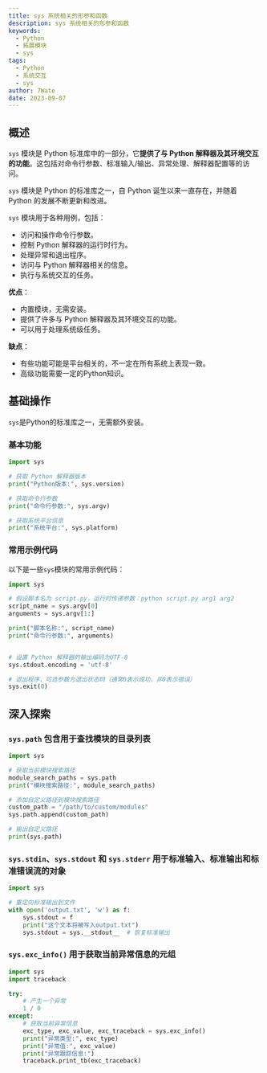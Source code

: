 ```yaml
---
title: sys 系统相关的形参和函数
description: sys 系统相关的形参和函数
keywords:
  - Python
  - 拓展模块
  - sys
tags:
  - Python
  - 系统交互
  - sys
author: 7Wate
date: 2023-09-07
---
```


## 概述

`sys` 模块是 Python 标准库中的一部分，它**提供了与 Python 解释器及其环境交互的功能**。这包括对命令行参数、标准输入/输出、异常处理、解释器配置等的访问。

`sys` 模块是 Python 的标准库之一，自 Python 诞生以来一直存在，并随着 Python 的发展不断更新和改进。

`sys` 模块用于各种用例，包括：

- 访问和操作命令行参数。
- 控制 Python 解释器的运行时行为。
- 处理异常和退出程序。
- 访问与 Python 解释器相关的信息。
- 执行与系统交互的任务。

**优点**：

- 内置模块，无需安装。
- 提供了许多与 Python 解释器及其环境交互的功能。
- 可以用于处理系统级任务。

**缺点**：

- 有些功能可能是平台相关的，不一定在所有系统上表现一致。
- 高级功能需要一定的Python知识。

## 基础操作

`sys`是Python的标准库之一，无需额外安装。

### 基本功能

```python
import sys

# 获取 Python 解释器版本
print("Python版本:", sys.version)

# 获取命令行参数
print("命令行参数:", sys.argv)

# 获取系统平台信息
print("系统平台:", sys.platform)
```

### 常用示例代码

以下是一些`sys`模块的常用示例代码：

```python
import sys

# 假设脚本名为 script.py，运行时传递参数：python script.py arg1 arg2
script_name = sys.argv[0]
arguments = sys.argv[1:]

print("脚本名称:", script_name)
print("命令行参数:", arguments)


# 设置 Python 解释器的输出编码为UTF-8
sys.stdout.encoding = 'utf-8'

# 退出程序，可选参数为退出状态码（通常0表示成功，非0表示错误）
sys.exit(0)
```

## 深入探索

### `sys.path` 包含用于查找模块的目录列表

```python
import sys

# 获取当前模块搜索路径
module_search_paths = sys.path
print("模块搜索路径:", module_search_paths)

# 添加自定义路径到模块搜索路径
custom_path = "/path/to/custom/modules"
sys.path.append(custom_path)

# 输出自定义路径
print(sys.path)
```

### `sys.stdin`、`sys.stdout` 和 `sys.stderr` 用于标准输入、标准输出和标准错误流的对象

```python
import sys

# 重定向标准输出到文件
with open('output.txt', 'w') as f:
    sys.stdout = f
    print("这个文本将被写入output.txt")
    sys.stdout = sys.__stdout__  # 恢复标准输出
```

### `sys.exc_info()` 用于获取当前异常信息的元组

```python
import sys
import traceback

try:
    # 产生一个异常
    1 / 0
except:
    # 获取当前异常信息
    exc_type, exc_value, exc_traceback = sys.exc_info()
    print("异常类型:", exc_type)
    print("异常值:", exc_value)
    print("异常跟踪信息:")
    traceback.print_tb(exc_traceback)
```
